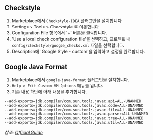 ## Checkstyle

1. Marketplace에서 `Checkstyle-IDEA` 플러그인을 설치합니다.
2. Settings > Tools > Checkstyle 로 이동합니다.
3. Configuration File 항목에서 '+' 버튼을 클릭합니다.
4. 'Use a local check configuration file'을 선택하고, 프로젝트 내 `config/checkstyle/google_checks.xml` 파일을 선택합니다.
5. Description에 'Google Style - custom'을 입력하고 설정을 완료합니다.

## Google Java Format

1. Marketplace에서 `google-java-format` 플러그인을 설치합니다.
2. `Help > Edit Custom VM Options` 메뉴를 엽니다.
3. 기존 내용 하단에 아래 내용을 추가합니다.

```
--add-exports=jdk.compiler/com.sun.tools.javac.api=ALL-UNANMED
--add-exports=jdk.compiler/com.sun.tools.javac.code=ALL-UNANMED
--add-exports=jdk.compiler/com.sun.tools.javac.file=ALL-UNANMED
--add-exports=jdk.compiler/com.sun.tools.javac.parser=ALL-UNANMED
--add-exports=jdk.compiler/com.sun.tools.javac.tree=ALL-UNANMED
--add-exports=jdk.compiler/com.sun.tools.javac.util=ALL-UNANMED
```

*참조: [Official Guide](https://github.com/google/google-java-format/blob/master/README.md#intellij-jre-config)*
